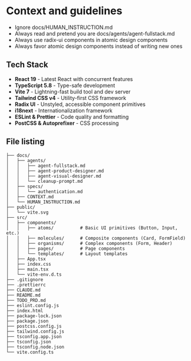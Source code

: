 # Context and guidelines
- Ignore docs/HUMAN_INSTRUCTION.md
- Always read and pretend you are docs/agents/agent-fullstack.md
- Always use radix-ui components in atomic design components
- Always favor atomic design components instead of writing new ones

## Tech Stack

- **React 19** - Latest React with concurrent features
- **TypeScript 5.8** - Type-safe development
- **Vite 7** - Lightning-fast build tool and dev server
- **Tailwind CSS v4** - Utility-first CSS framework
- **Radix UI** - Unstyled, accessible component primitives
- **i18next** - Internationalization framework
- **ESLint & Prettier** - Code quality and formatting
- **PostCSS & Autoprefixer** - CSS processing

## File listing

```
├── docs/
│   ├── agents/
│   │   ├── agent-fullstack.md
│   │   ├── agent-product-designer.md
│   │   ├── agent-visual-designer.md
│   │   └── cleanup-prompt.md
│   ├── specs/
│   │   └── authentication.md
│   ├── CONTEXT.md
│   └── HUMAN_INSTRUCTION.md
├── public/
│   └── vite.svg
├── src/
│   ├── components/
│   │   ├── atoms/          # Basic UI primitives (Button, Input, etc.)
│   │   ├── molecules/      # Composite components (Card, FormField)
│   │   ├── organisms/      # Complex components (Form, Header)
│   │   ├── pages/          # Page components
│   │   └── templates/      # Layout templates
│   ├── App.tsx
│   ├── index.css
│   ├── main.tsx
│   └── vite-env.d.ts
├── .gitignore
├── .prettierrc
├── CLAUDE.md
├── README.md
├── TODO_PRD.md
├── eslint.config.js
├── index.html
├── package-lock.json
├── package.json
├── postcss.config.js
├── tailwind.config.js
├── tsconfig.app.json
├── tsconfig.json
├── tsconfig.node.json
└── vite.config.ts
```